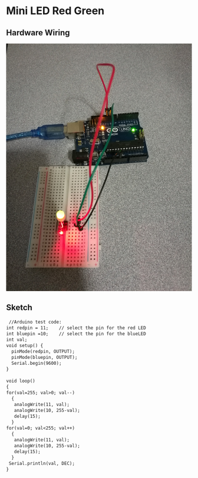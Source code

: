# Mini LED Red Green

## Hardware Wiring
![Image](../../Examples/sensor-kit-for-arduino/009_miniled_rg.jpg)

## Sketch
```
 //Arduino test code:
int redpin = 11;    // select the pin for the red LED
int bluepin =10;    // select the pin for the blueLED
int val;
void setup() {
  pinMode(redpin, OUTPUT);
  pinMode(bluepin, OUTPUT);
  Serial.begin(9600);
}

void loop() 
{
for(val=255; val>0; val--)
  {
   analogWrite(11, val);
   analogWrite(10, 255-val);
   delay(15); 
  }
for(val=0; val<255; val++)
  {
   analogWrite(11, val);
   analogWrite(10, 255-val);
   delay(15); 
  }
 Serial.println(val, DEC);
}
```